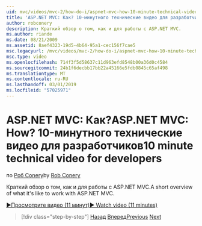 ```yaml
---
uid: mvc/videos/mvc-2/how-do-i/aspnet-mvc-how-10-minute-technical-video-for-developers
title: 'ASP.NET MVC: Как? 10-минутного технические видео для разработчиков | Документация Майкрософт'
author: robconery
description: Краткий обзор о том, как и для работы с ASP.NET MVC.
ms.author: riande
ms.date: 08/21/2009
ms.assetid: 8aef4323-19d5-4b64-95a1-cec156f7cae5
msc.legacyurl: /mvc/videos/mvc-2/how-do-i/aspnet-mvc-how-10-minute-technical-video-for-developers
msc.type: video
ms.openlocfilehash: 714f3f5d58637c11d963efd8548b00a36d0c4584
ms.sourcegitcommit: 24b1f6decbb17bb22a45166e5fdb0845c65af498
ms.translationtype: MT
ms.contentlocale: ru-RU
ms.lasthandoff: 03/01/2019
ms.locfileid: "57025971"
---
```

<a name="aspnet-mvc-how-10-minute-technical-video-for-developers"></a><span data-ttu-id="62b20-104">ASP.NET MVC: Как?</span><span class="sxs-lookup"><span data-stu-id="62b20-104">ASP.NET MVC: How?</span></span> <span data-ttu-id="62b20-105">10-минутного технические видео для разработчиков</span><span class="sxs-lookup"><span data-stu-id="62b20-105">10 minute technical video for developers</span></span>
====================
<span data-ttu-id="62b20-106">по [Роб Conery](https://github.com/robconery)</span><span class="sxs-lookup"><span data-stu-id="62b20-106">by [Rob Conery](https://github.com/robconery)</span></span>

<span data-ttu-id="62b20-107">Краткий обзор о том, как и для работы с ASP.NET MVC.</span><span class="sxs-lookup"><span data-stu-id="62b20-107">A short overview of what it's like to work with ASP.NET MVC.</span></span>

[<span data-ttu-id="62b20-108">&#9654;Просмотрите видео (11 минут)</span><span class="sxs-lookup"><span data-stu-id="62b20-108">&#9654; Watch video (11 minutes)</span></span>](https://channel9.msdn.com/Blogs/ASP-NET-Site-Videos/aspnet-mvc-how-10-minute-technical-video-for-developers)

> [!div class="step-by-step"]
> <span data-ttu-id="62b20-109">[Назад](why-aspnet-mvc-3-minute-overview-video-for-decision-makers.md)
> [Вперед](how-do-i-return-json-formatted-data-for-an-ajax-call-in-an-aspnet-mvc-web-application.md)</span><span class="sxs-lookup"><span data-stu-id="62b20-109">[Previous](why-aspnet-mvc-3-minute-overview-video-for-decision-makers.md)
[Next](how-do-i-return-json-formatted-data-for-an-ajax-call-in-an-aspnet-mvc-web-application.md)</span></span>
